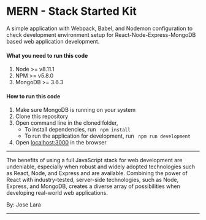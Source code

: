 # MERN - Stack Started Kit

A simple application with Webpack, Babel, and Nodemon configuration to check development environment setup for React-Node-Express-MongoDB based web application development.

#### What you need to run this code
1. Node >= v8.11.1
2. NPM >= v5.8.0
3. MongoDB >= 3.6.3

####  How to run this code
1. Make sure MongoDB is running on your system 
2. Clone this repository
3. Open command line in the cloned folder, 
   - To install dependencies, run ```  npm install  ```
   - To run the application for development, run ```  npm run development  ```
4. Open [localhost:3000](http://localhost:3000/) in the browser
---- 

The benefits of using a full JavaScript stack for web development are undeniable, especially when robust and widely adopted technologies such as React, Node, and Express and are available. Combining the power of React with industry-tested, server-side technologies, such as Node, Express, and MongoDB, creates a diverse array of possibilities when developing real-world web applications.

By: Jose Lara

----
 